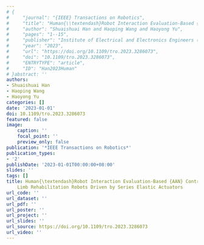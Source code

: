 ```yaml
---
# {
#     "journal": "{IEEE} Transactions on Robotics",
#     "title": "Human{\\textendash}Robot Interaction Evaluation-Based {AAN} Control for Upper Limb Rehabilitation Robots Driven by Series Elastic Actuators",
#     "author": "Shuaishuai Han and Haoping Wang and Haoyong Yu",
#     "pages": "1--15",
#     "publisher": "Institute of Electrical and Electronics Engineers ({IEEE})",
#     "year": "2023",
#     "url": "https://doi.org/10.1109/tro.2023.3286073",
#     "doi": "10.1109/tro.2023.3286073",
#     "ENTRYTYPE": "article",
#     "ID": "Han2023Human"
# }abstract: ''
authors:
- Shuaishuai Han
- Haoping Wang
- Haoyong Yu
categories: []
date: '2023-01-01'
doi: 10.1109/tro.2023.3286073
featured: false
image:
    caption: ''
    focal_point: ''
    preview_only: false
publication: '*IEEE Transactions on Robotics*'
publication_types:
- '2'
publishDate: '2023-01-01T00:00:00+08:00'
slides: ''
tags: []
title: Human{\textendash}Robot Interaction Evaluation-Based {AAN} Control for Upper
    Limb Rehabilitation Robots Driven by Series Elastic Actuators
url_code: ''
url_dataset: ''
url_pdf: ''
url_poster: ''
url_project: ''
url_slides: ''
url_source: https://doi.org/10.1109/tro.2023.3286073
url_video: ''
---
```

